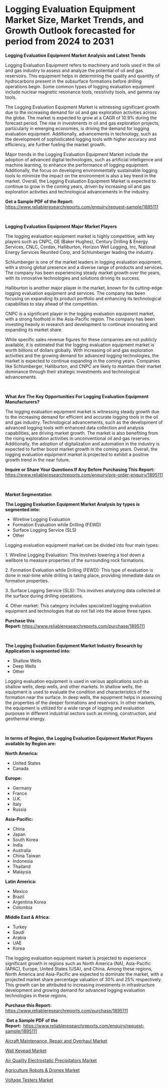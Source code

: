 <p><h1>Logging Evaluation Equipment Market Size, Market Trends, and Growth Outlook forecasted for period from 2024 to 2031</h1></p><p><strong>Logging Evaluation Equipment Market Analysis and Latest Trends</strong></p>
<p><p>Logging Evaluation Equipment refers to machinery and tools used in the oil and gas industry to assess and analyze the potential of oil and gas reservoirs. This equipment helps in determining the quality and quantity of hydrocarbons present in the subsurface formations before drilling operations begin. Some common types of logging evaluation equipment include nuclear magnetic resonance tools, resistivity tools, and gamma ray tools.</p><p>The Logging Evaluation Equipment Market is witnessing significant growth due to the increasing demand for oil and gas exploration activities across the globe. The market is expected to grow at a CAGR of 10.9% during the forecast period. The rise in investments in oil and gas exploration projects, particularly in emerging economies, is driving the demand for logging evaluation equipment. Additionally, advancements in technology, such as the development of sophisticated logging tools with higher accuracy and efficiency, are further fueling the market growth.</p><p>Major trends in the Logging Evaluation Equipment Market include the adoption of advanced digital technologies, such as artificial intelligence and machine learning, to enhance the performance of logging equipment. Additionally, the focus on developing environmentally sustainable logging tools to minimize the impact on the environment is also a key trend in the market. Overall, the Logging Evaluation Equipment Market is expected to continue to grow in the coming years, driven by increasing oil and gas exploration activities and technological advancements in the industry.</p></p>
<p><strong>Get a Sample PDF of the Report:&nbsp;</strong> <a href="https://www.reliableresearchreports.com/enquiry/request-sample/1895111">https://www.reliableresearchreports.com/enquiry/request-sample/1895111</a></p>
<p>&nbsp;</p>
<p><strong>Logging Evaluation Equipment Major Market Players</strong></p>
<p><p>The logging evaluation equipment market is highly competitive, with key players such as CNPC, GE (Baker Hughes), Century Drilling & Energy Services, CNLC, Cordax, Halliburton, Horizon Well Logging, Inc, National Energy Services Reunited Corp, and Schlumberger leading the industry. </p><p>Schlumberger is one of the market leaders in logging evaluation equipment, with a strong global presence and a diverse range of products and services. The company has been experiencing steady market growth over the years, with its innovative technologies and solutions driving its success. </p><p>Halliburton is another major player in the market, known for its cutting-edge logging evaluation equipment and services. The company has been focusing on expanding its product portfolio and enhancing its technological capabilities to stay ahead of the competition. </p><p>CNPC is a significant player in the logging evaluation equipment market, with a strong foothold in the Asia-Pacific region. The company has been investing heavily in research and development to continue innovating and expanding its market share. </p><p>While specific sales revenue figures for these companies are not publicly available, it is estimated that the logging evaluation equipment market is worth billions of dollars globally. With increasing oil and gas exploration activities and the growing demand for advanced logging technologies, the market is expected to continue expanding in the coming years. Companies like Schlumberger, Halliburton, and CNPC are likely to maintain their market dominance through their strategic investments and technological advancements.</p></p>
<p>&nbsp;</p>
<p><strong>What Are The Key Opportunities For Logging Evaluation Equipment Manufacturers?</strong></p>
<p><p>The logging evaluation equipment market is witnessing steady growth due to the increasing demand for efficient and accurate logging tools in the oil and gas industry. Technological advancements, such as the development of advanced logging tools with enhanced data collection and analysis capabilities, are driving market growth. The market is also benefiting from the rising exploration activities in unconventional oil and gas reserves. Additionally, the adoption of digitalization and automation in the industry is expected to further boost market growth in the coming years. Overall, the logging evaluation equipment market is projected to exhibit a positive growth trend in the near future.</p></p>
<p><strong>Inquire or Share Your Questions If Any Before Purchasing This Report:</strong> <a href="https://www.reliableresearchreports.com/enquiry/pre-order-enquiry/1895111">https://www.reliableresearchreports.com/enquiry/pre-order-enquiry/1895111</a></p>
<p>&nbsp;</p>
<p><strong>Market Segmentation</strong></p>
<p><strong>The Logging Evaluation Equipment Market Analysis by types is segmented into:</strong></p>
<p><ul><li>Wireline Logging Evaluation</li><li>Formation Evaluation while Drilling (FEWD)</li><li>Surface Logging Service (SLS)</li><li>Other</li></ul></p>
<p><p>Logging evaluation equipment market can be divided into four main types:</p><p>1. Wireline Logging Evaluation: This involves lowering a tool down a wellbore to measure properties of the surrounding rock formations.</p><p>2. Formation Evaluation while Drilling (FEWD): This type of evaluation is done in real-time while drilling is taking place, providing immediate data on formation properties.</p><p>3. Surface Logging Service (SLS): This involves analyzing data collected at the surface during drilling operations.</p><p>4. Other market: This category includes specialized logging evaluation equipment and technologies that do not fall into the above three types.</p></p>
<p><strong>Purchase this Report:&nbsp;</strong><a href="https://www.reliableresearchreports.com/purchase/1895111">https://www.reliableresearchreports.com/purchase/1895111</a></p>
<p>&nbsp;</p>
<p><strong>The Logging Evaluation Equipment Market Industry Research by Application is segmented into:</strong></p>
<p><ul><li>Shallow Wells</li><li>Deep Wells</li><li>Other</li></ul></p>
<p><p>Logging evaluation equipment is used in various applications such as shallow wells, deep wells, and other markets. In shallow wells, the equipment is used to evaluate the condition and characteristics of the formation near the surface. In deep wells, the equipment helps in assessing the properties of the deeper formations and reservoirs. In other markets, the equipment is utilized for a wide range of logging and evaluation purposes in different industrial sectors such as mining, construction, and geothermal energy.</p></p>
<p>&nbsp;</p>
<p><strong>In terms of Region, the Logging Evaluation Equipment Market Players available by Region are:</strong></p>
<p>
    <p> <strong> North America: </strong>
        <ul>
            <li>United States</li>
            <li>Canada</li>
        </ul>
        </p> 
    <p> <strong> Europe: </strong>
        <ul>
            <li>Germany</li>
            <li>France</li>
            <li>U.K.</li>
            <li>Italy</li>
            <li>Russia</li>
        </ul>
        </p> 
    <p> <strong> Asia-Pacific: </strong>
        <ul>
            <li>China</li>
            <li>Japan</li>
            <li>South Korea</li>
            <li>India</li>
            <li>Australia</li>
            <li>China Taiwan</li>
            <li>Indonesia</li>
            <li>Thailand</li>
            <li>Malaysia</li>
        </ul>
        </p> 
    <p> <strong> Latin America: </strong>
        <ul>
            <li>Mexico</li>
            <li>Brazil</li>
            <li>Argentina Korea</li>
            <li>Colombia</li>
        </ul>
        </p> 
    <p> <strong> Middle East & Africa: </strong>
        <ul>
            <li>Turkey</li>
            <li>Saudi</li>
            <li>Arabia</li>
            <li>UAE</li>
            <li>Korea</li>
        </ul>
    </p>
    </p>
<p><p>The logging evaluation equipment market is projected to experience significant growth in regions such as North America (NA), Asia-Pacific (APAC), Europe, United States (USA), and China. Among these regions, North America and Asia-Pacific are expected to dominate the market, with a projected market share percentage valuation of 30% and 25% respectively. This growth can be attributed to increasing investments in infrastructure development and growing demand for advanced logging evaluation technologies in these regions.</p></p>
<p><strong>Purchase this Report: </strong><a href="https://www.reliableresearchreports.com/purchase/1895111">https://www.reliableresearchreports.com/purchase/1895111</a></p>
<p>&nbsp;<strong>Get a Sample PDF of the Report:&nbsp;&nbsp;</strong><a href="https://www.reliableresearchreports.com/enquiry/request-sample/1895111">https://www.reliableresearchreports.com/enquiry/request-sample/1895111</a></p>
<p><strong></strong></p>
<p><p><a href="https://iodized-pantydraco-05c.notion.site/Aicraft-Maintenance-Repair-and-Overhaul-Market-Size-Focuses-on-Market-Dynamics-In-Depth-Analysis-a-361cc6357e52439a80b2ff5496d00f0c">Aicraft Maintenance, Repair and Overhaul Market</a></p><p><a href="https://view.publitas.com/reportprime-1/wall-keypad-market-analysis-examines-its-scope-on-growth-opportunities-and-forecasted-trends-spanning-from-2024-to-2031/">Wall Keypad Market</a></p><p><a href="https://zircon-bluebell-299.notion.site/Air-Quality-Electrostatic-Precipitators-Market-Size-Market-Trends-and-Growth-Outlook-forecasted-fo-2563af86d01147bab83821cd80f45513">Air Quality Electrostatic Precipitators Market</a></p><p><a href="https://github.com/joannesouthgate/Market-Research-Report-List-2/blob/main/agriculture-robots-drones-market.md">Agriculture Robots & Drones Market</a></p><p><a href="https://view.publitas.com/reportprime-1/voltage-testers-market-provides-detailed-segmentation-of-this-market-based-on-type-application-and-region-and-forecast-for-the-period-from-2024-2031/">Voltage Testers Market</a></p></p>
